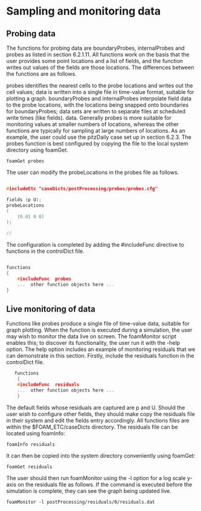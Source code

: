 # Sampling and monitoring data

## Probing data

The functions for probing data are boundaryProbes, internalProbes and probes as listed in section 6.2.1.11. All functions work on the basis that the user provides some point locations and a list of fields, and the function writes out values of the fields are those locations. The differences between the functions are as follows.

probes identifies the nearest cells to the probe locations and writes out the cell values; data is written into a single file in time-value format, suitable for plotting a graph.
boundaryProbes and internalProbes interpolate field data to the probe locations, with the locations being snapped onto boundaries for boundaryProbes; data sets are written to separate files at scheduled write times (like fields). data.
Generally probes is more suitable for monitoring values at smaller numbers of locations, whereas the other functions are typically for sampling at large numbers of locations.
As an example, the user could use the pitzDaily case set up in section 6.2.3. The probes function is best configured by copying the file to the local system directory using foamGet.

`foamGet probes`

The user can modify the probeLocations in the probes file as follows.

```cpp

#includeEtc "caseDicts/postProcessing/probes/probes.cfg"

fields (p U);
probeLocations
(
    (0.01 0 0)
);

//
```

The configuration is completed by adding the #includeFunc directive to functions in the controlDict file.

```cpp

functions
{
    #includeFunc  probes
    ...  other function objects here ...
}
```

## Live monitoring of data

Functions like probes produce a single file of time-value data, suitable for graph plotting. When the function is executed during a simulation, the user may wish to monitor the data live on screen. The foamMonitor script enables this; to discover its functionality, the user run it with the -help option. The help option includes an example of monitoring residuals that we can demonstrate in this section.
Firstly, include the residuals function in the controlDict file.

```cpp
   functions
    {
    #includeFunc  residuals
    ...  other function objects here ...
    }
```

The default fields whose residuals are captured are p and U. Should the user wish to configure other fields, they should make copy the residuals file in their system and edit the fields entry accordingly. All functions files are within the \$FOAM_ETC/caseDicts directory. The residuals file can be located using foamInfo:

`foamInfo residuals`

It can then be copied into the system directory conveniently using foamGet:

`foamGet residuals`

The user should then run foamMonitor using the -l option for a log scale y-axis on the residuals file as follows. If the command is executed before the simulation is complete, they can see the graph being updated live.

`foamMonitor -l postProcessing/residuals/0/residuals.dat`
